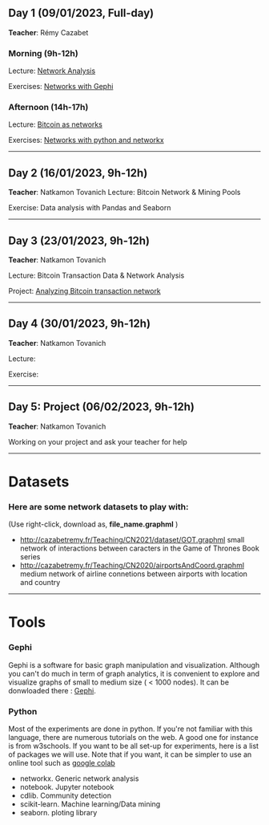## Day 1 (09/01/2023, Full-day)
**Teacher**: Rémy Cazabet
### Morning (9h-12h)
Lecture: [Network Analysis](http://cazabetremy.fr/Teaching/bitcoinClass/2023/Graphs_aggregatedFTD.pdf)

Exercises: [Networks with Gephi](http://cazabetremy.fr/Teaching/bitcoinClass/2023/CN_Experiments.pdf)

### Afternoon (14h-17h)
Lecture: [Bitcoin as networks](http://cazabetremy.fr/Teaching/bitcoinClass/2023/Bitcoin-Intro-asNetwork.pdf)

Exercises: [Networks with python and networkx](http://cazabetremy.fr/Teaching/bitcoinClass/2023/networkx.pdf)

-------

## Day 2 (16/01/2023, 9h-12h)
**Teacher**: Natkamon Tovanich
Lecture: Bitcoin Network & Mining Pools

Exercise: Data analysis with Pandas and Seaborn

-------

## Day 3 (23/01/2023, 9h-12h)
**Teacher**: Natkamon Tovanich

Lecture: Bitcoin Transaction Data & Network Analysis

Project: [Analyzing Bitcoin transaction network](https://github.com/Yquetzal/Bitcoin-Datathon)

-------

## Day 4 (30/01/2023, 9h-12h)
**Teacher**: Natkamon Tovanich

Lecture:

Exercise:

-------

## Day 5: Project (06/02/2023, 9h-12h)
**Teacher**: Natkamon Tovanich

Working on your project and ask your teacher for help

------
# Datasets
### Here are some network datasets to play with:
(Use right-click, download as, **file_name.graphml** )
* http://cazabetremy.fr/Teaching/CN2021/dataset/GOT.graphml small network of interactions between caracters in the Game of Thrones Book series
* http://cazabetremy.fr/Teaching/CN2020/airportsAndCoord.graphml medium network of airline connetions between airports with location and country

 
------
# Tools
### Gephi
Gephi is a software for basic graph manipulation and visualization. Although you can't do much in term of graph analytics, it is convenient to explore and visualize graphs of small to medium size ( < 1000 nodes). 
It can be donwloaded there : [Gephi](http://gephi.org). 

### Python
Most of the experiments are done in python. If you're not familiar with this language, there are numerous tutorials on the web. A good one for instance is from w3schools. If you want to be all set-up for experiments, here is a list of packages we will use. Note that if you want, it can be simpler to use an online tool such as [google colab](https://colab.research.google.com)
* networkx. Generic network analysis
* notebook. Jupyter notebook
* cdlib. Community detection
* scikit-learn. Machine learning/Data mining
* seaborn. ploting library
